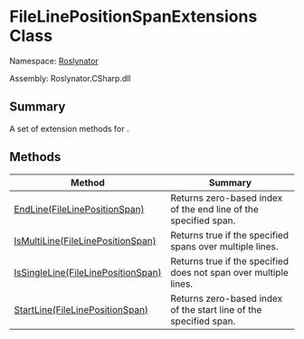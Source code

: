 # FileLinePositionSpanExtensions Class

Namespace: [Roslynator](../README.md)

Assembly: Roslynator\.CSharp\.dll

## Summary

A set of extension methods for \.

## Methods

| Method| Summary|
| --- | --- |
| [EndLine(FileLinePositionSpan)](EndLine/README.md) | Returns zero\-based index of the end line of the specified span\. |
| [IsMultiLine(FileLinePositionSpan)](IsMultiLine/README.md) | Returns true if the specified  spans over multiple lines\. |
| [IsSingleLine(FileLinePositionSpan)](IsSingleLine/README.md) | Returns true if the specified  does not span over multiple lines\. |
| [StartLine(FileLinePositionSpan)](StartLine/README.md) | Returns zero\-based index of the start line of the specified span\. |

